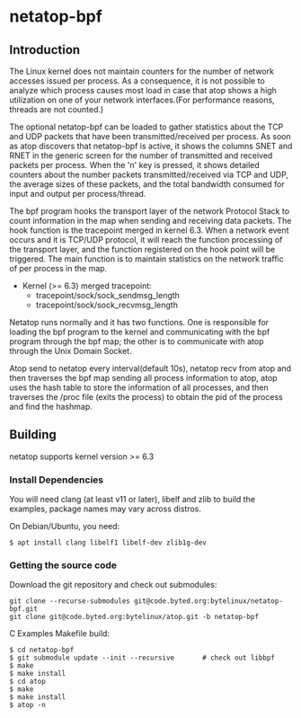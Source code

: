 # netatop-bpf
## Introduction
The Linux kernel does not maintain counters for the number of network accesses issued per process. As a consequence, it is not possible to analyze which process causes most load in case that atop shows a high utilization on one of your network interfaces.(For performance reasons, threads are not counted.)

The optional netatop-bpf can be loaded to gather statistics about the TCP and UDP packets that have been transmitted/received per process. As soon as atop discovers that netatop-bpf is active, it shows the columns SNET and RNET in the generic screen for the number of transmitted and received packets per process. When the 'n' key is pressed, it shows detailed counters about the number packets transmitted/received via TCP and UDP, the average sizes of these packets, and the total bandwidth consumed for input and output per process/thread.

The bpf program hooks the transport layer of the network Protocol Stack to count information in the map when sending and receiving data packets. The hook function is the tracepoint merged in kernel 6.3. When a network event occurs and it is TCP/UDP protocol, it will reach the function processing of the transport layer, and the function registered on the hook point will be triggered. The main function is to maintain statistics on the network traffic of per process in the map. 
  - Kernel (>= 6.3) merged tracepoint:
    - tracepoint/sock/sock_sendmsg_length
    - tracepoint/sock/sock_recvmsg_length

Netatop runs normally and it has two functions. One is responsible for loading the bpf program to the kernel and communicating with the bpf program through the bpf map; the other is to communicate with atop through the Unix Domain Socket.

Atop send to netatop every interval(default 10s), netatop recv from atop and then traverses the bpf map sending all process information to atop, atop uses the hash table to store the information of all processes, and then traverses the /proc file (exits the process) to obtain the pid of the process and find the hashmap.

## Building
netatop supports kernel version >= 6.3
### Install Dependencies
You will need clang (at least v11 or later), libelf and zlib to build the examples, package names may vary across distros.

On Debian/Ubuntu, you need:
```
$ apt install clang libelf1 libelf-dev zlib1g-dev
```
### Getting the source code
Download the git repository and check out submodules:
```
git clone --recurse-submodules git@code.byted.org:bytelinux/netatop-bpf.git
git clone git@code.byted.org:bytelinux/atop.git -b netatop-bpf
```

C Examples
Makefile build:
```
$ cd netatop-bpf
$ git submodule update --init --recursive       # check out libbpf
$ make
$ make install
$ cd atop
$ make
$ make install
$ atop -n
```

